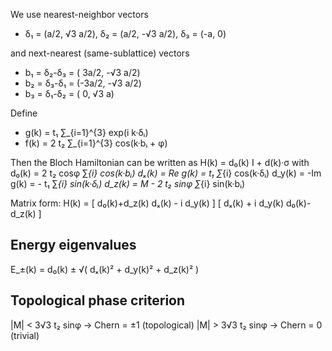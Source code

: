 We use nearest-neighbor vectors
- δ₁ = (a/2,  √3 a/2),  δ₂ = (a/2, -√3 a/2),  δ₃ = (-a, 0)

and next-nearest (same-sublattice) vectors
- b₁ = δ₂-δ₃ = ( 3a/2, -√3 a/2)
- b₂ = δ₃-δ₁ = (-3a/2, -√3 a/2)
- b₃ = δ₁-δ₂ = ( 0,     √3 a)

Define
- g(k) = t₁ ∑_{i=1}^{3} exp(i k·δᵢ)
- f(k) = 2 t₂ ∑_{i=1}^{3} cos(k·bᵢ + φ)

Then the Bloch Hamiltonian can be written as
  H(k) = d₀(k) I + d(k)·σ
with
  d₀(k) = 2 t₂ cosφ ∑_{i} cos(k·bᵢ)
  dₓ(k) = Re g(k) = t₁ ∑_{i} cos(k·δᵢ)
  d_y(k) = -Im g(k) = - t₁ ∑_{i} sin(k·δᵢ)
  d_z(k) = M - 2 t₂ sinφ ∑_{i} sin(k·bᵢ)

Matrix form:
  H(k) =
    [ d₀(k)+d_z(k)      dₓ(k) - i d_y(k) ]
    [ dₓ(k) + i d_y(k)  d₀(k)-d_z(k)    ]

## Energy eigenvalues

  E_±(k) = d₀(k) ± √( dₓ(k)² + d_y(k)² + d_z(k)² )

## Topological phase criterion

  |M| < 3√3 t₂ sinφ  → Chern = ±1 (topological)
  |M| > 3√3 t₂ sinφ  → Chern = 0  (trivial)

